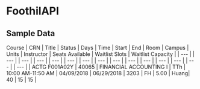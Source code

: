 # FoothilAPI

## Sample Data
Course | CRN | Title | Status | Days | Time | Start | End | Room | Campus | Units | Instructor | Seats Available | Waitlist Slots | Waitlist Capacity |
| --- | | --- | | --- | | --- | | --- | | --- | | --- | | --- | | --- | | --- | | --- | | --- | | --- | | --- | | --- |
| ACTG F001A02Y | 40065 | FINANCIAL ACCOUNTING I | TTh | 10:00 AM-11:50 AM | 04/09/2018 | 06/29/2018 | 3203 | FH | 5.00 | Huang| 40 | 15 | 15 |